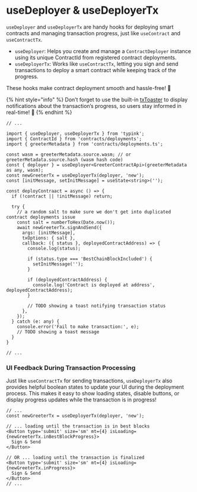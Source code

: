 # useDeployer & useDeployerTx

`useDeployer` and `useDeployerTx` are handy hooks for deploying smart contracts and managing transaction progress, just like `useContract` and `useContractTx`.

* `useDeployer`: Helps you create and manage a `ContractDeployer` instance using its unique ContractId from registered contract deployments.
* `useDeployerTx`: Works like `useContractTx`, letting you sign and send transactions to deploy a smart contract while keeping track of the progress.

These hooks make contract deployment smooth and hassle-free! 🚀

{% hint style="info" %}
Don’t forget to use the built-in [txToaster](https://docs.dedot.dev/typink/utilities/txtoaster) to display notifications about the transaction’s progress, so users stay informed in real-time! 🚀
{% endhint %}

```tsx
// ...

import { useDeployer, useDeployerTx } from 'typink';
import { ContractId } from 'contracts/deployments';
import { greeterMetadata } from 'contracts/deployments.ts';

const wasm = greeterMetadata.source.wasm; // or greeterMetadata.source.hash (wasm hash code)
const { deployer } = useDeployer<GreeterContractApi>(greeterMetadata as any, wasm);
const newGreeterTx = useDeployerTx(deployer, 'new');
const [initMessage, setInitMessage] = useState<string>('');

const deployContraact = async () => {
  if (!contract || !initMessage) return;

  try {
    // a random salt to make sure we don't get into duplicated contract deployments issue
    const salt = numberToHex(Date.now()); 
    await newGreeterTx.signAndSend({
      args: [initMessage],
      txOptions: { salt },
      callback: ({ status }, deployedContractAddress) => {
        console.log(status);

        if (status.type === 'BestChainBlockIncluded') {
          setInitMessage('');
        }

        if (deployedContractAddress) {
          console.log('Contract is deployed at address', deployedContractAddress);
        }

        // TODO showing a toast notifying transaction status
      },
    });
  } catch (e: any) {
    console.error('Fail to make transaction:', e);
    // TODO showing a toast message
  }
}

// ...
```

### UI Feedback During Transaction Processing

Just like `useContractTx` for sending transactions, `useDeployerTx` also provides helpful boolean states to update your UI during the deployment process. This makes it easy to show loading states, disable buttons, or display progress updates while the transaction is in progress!&#x20;

```tsx
// ...
const newGreeterTx = useDeployerTx(deployer, 'new');

// ... loading until the transaction is in best blocks
<Button type='submit' size='sm' mt={4} isLoading={newGreeterTx.inBestBlockProgress}>
  Sign & Send
</Button>

// OR ... loading until the transaction is finalized
<Button type='submit' size='sm' mt={4} isLoading={newGreeterTx.inProgress}>
  Sign & Send
</Button>
// ...
```

